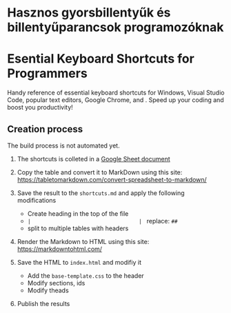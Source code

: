 # Hasznos gyorsbillentyűk és billentyűparancsok programozóknak



# Esential Keyboard Shortcuts for Programmers

Handy reference of essential keyboard shortcuts for Windows, Visual Studio Code, popular text editors, Google Chrome, and . Speed up your coding and boost you productivity!

## Creation process

The build process is not automated yet.

1. The shortcuts is colleted in a [Google Sheet document](https://docs.google.com/spreadsheets/d/1zZhQdg0b8acwE-Fa_G7NvGy6E0yHbiHHnxEtZfSxJsU/edit?usp=drive_link)
2. Copy the table and convert it to MarkDown using this site: <https://tabletomarkdown.com/convert-spreadsheet-to-markdown/>
3. Save the result to the `shortcuts.md` and apply the following modifications
    - Create heading in the top of the file
    - `|                                   | ` replace: `## `
    - split to multiple tables with headers

4. Render the Markdown to HTML using this site: <https://markdowntohtml.com/>
5. Save the HTML to `index.html` and modifiy it
    - Add the `base-template.css` to the header
    - Modify sections, ids
    - Modify theads
6. Publish the results
